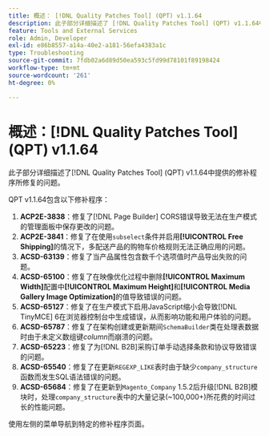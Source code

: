 ```yaml
---
title: 概述： [!DNL Quality Patches Tool] (QPT) v1.1.64
description: 此子部分详细描述了 [!DNL Quality Patches Tool] (QPT) v1.1.64中提供的修补程序所修复的问题。
feature: Tools and External Services
role: Admin, Developer
exl-id: e86b8557-a14a-40e2-a181-56efa4383a1c
type: Troubleshooting
source-git-commit: 7fdb02a6d89d50ea593c5fd99d78101f89198424
workflow-type: tm+mt
source-wordcount: '261'
ht-degree: 0%

---
```


# 概述：[!DNL Quality Patches Tool] (QPT) v1.1.64

此子部分详细描述了[!DNL Quality Patches Tool] (QPT) v1.1.64中提供的修补程序所修复的问题。

QPT v1.1.64包含以下修补程序：

1. **ACP2E-3838**：修复了[!DNL Page Builder] CORS错误导致无法在生产模式的管理面板中保存更改的问题。
1. **ACP2E-3841**：修复了在使用`subselect`条件并启用&#x200B;**[!UICONTROL Free Shipping]**&#x200B;的情况下，多配送产品的购物车价格规则无法正确应用的问题。
1. **ACSD-63139**：修复了当产品属性包含数千个选项值时产品导出失败的问题。
1. **ACSD-65100**：修复了在映像优化过程中删除&#x200B;**[!UICONTROL Maximum Width]**&#x200B;配置中&#x200B;**[!UICONTROL Maximum Height]**&#x200B;和&#x200B;**[!UICONTROL Media Gallery Image Optimization]**&#x200B;的值导致错误的问题。
1. **ACSD-65127**：修复了在生产模式下启用JavaScript缩小会导致[!DNL TinyMCE] 6在浏览器控制台中生成错误，从而影响功能和用户体验的问题。
1. **ACSD-65787**：修复了在架构创建或更新期间`SchemaBuilder`类在处理表数据时由于未定义数组键&#x200B;*column*&#x200B;而崩溃的问题。
1. **ACSD-65223**：修复了为[!DNL B2B]采购订单手动选择条款和协议导致错误的问题。
1. **ACSD-65540**：修复了在更新`REGEXP_LIKE`表时由于缺少`company_structure`函数而发生SQL语法错误的问题。
1. **ACSD-65684**：修复了在更新到`Magento_Company` 1.5.2后升级[!DNL B2B]模块时，处理`company_structure`表中的大量记录(~100,000+)所花费的时间过长的性能问题。

使用左侧的菜单导航到特定的修补程序页面。
